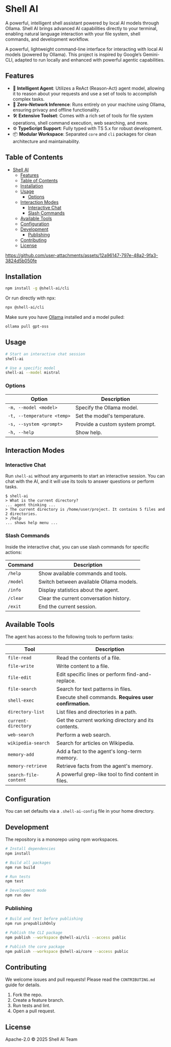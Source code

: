 # Shell AI

A powerful, intelligent shell assistant powered by local AI models through Ollama. Shell AI brings advanced AI capabilities directly to your terminal, enabling natural language interaction with your file system, shell commands, and development workflow.

A powerful, lightweight command-line interface for interacting with local AI models (powered by Ollama). This project is inspired by Google’s Gemini-CLI, adapted to run locally and enhanced with powerful agentic capabilities.

## Features
- 🧠 **Intelligent Agent**: Utilizes a ReAct (Reason-Act) agent model, allowing it to reason about your requests and use a set of tools to accomplish complex tasks.
- 🎯 **Zero-Network Inference**: Runs entirely on your machine using Ollama, ensuring privacy and offline functionality.
- 🛠️ **Extensive Toolset**: Comes with a rich set of tools for file system operations, shell command execution, web searching, and more.
- ⚙️ **TypeScript Support**: Fully typed with TS 5.x for robust development.
- 📦 **Modular Workspace**: Separated `core` and `cli` packages for clean architecture and maintainability.

## Table of Contents
- [Shell AI](#shell-ai)
  - [Features](#features)
  - [Table of Contents](#table-of-contents)
  - [Installation](#installation)
  - [Usage](#usage)
    - [Options](#options)
  - [Interaction Modes](#interaction-modes)
    - [Interactive Chat](#interactive-chat)
    - [Slash Commands](#slash-commands)
  - [Available Tools](#available-tools)
  - [Configuration](#configuration)
  - [Development](#development)
    - [Publishing](#publishing)
  - [Contributing](#contributing)
  - [License](#license)

https://github.com/user-attachments/assets/12a96147-797e-48a2-9fa3-3824d5b050fe

## Installation
```bash
npm install -g @shell-ai/cli
```
Or run directly with npx:
```bash
npx @shell-ai/cli
```

Make sure you have [Ollama](https://ollama.ai/) installed and a model pulled:
```bash
ollama pull gpt-oss
```

## Usage
```bash
# Start an interactive chat session
shell-ai

# Use a specific model
shell-ai --model mistral
```

### Options
| Option | Description |
|--------|-------------|
| `-m, --model <model>` | Specify the Ollama model. |
| `-t, --temperature <temp>` | Set the model's temperature. |
| `-s, --system <prompt>` | Provide a custom system prompt. |
| `-h, --help` | Show help. |

## Interaction Modes

### Interactive Chat
Run `shell-ai` without any arguments to start an interactive session. You can chat with the AI, and it will use its tools to answer questions or perform tasks.

```
$ shell-ai
> What is the current directory?
... agent thinking ...
> The current directory is /home/user/project. It contains 5 files and 2 directories.
> /help
... shows help menu ...
```

### Slash Commands
Inside the interactive chat, you can use slash commands for specific actions:

| Command | Description |
|---|---|
| `/help` | Show available commands and tools. |
| `/model` | Switch between available Ollama models. |
| `/info` | Display statistics about the agent. |
| `/clear` | Clear the current conversation history. |
| `/exit` | End the current session. |


## Available Tools
The agent has access to the following tools to perform tasks:

| Tool | Description |
|---|---|
| `file-read` | Read the contents of a file. |
| `file-write` | Write content to a file. |
| `file-edit` | Edit specific lines or perform find-and-replace. |
| `file-search` | Search for text patterns in files. |
| `shell-exec` | Execute shell commands. **Requires user confirmation.** |
| `directory-list` | List files and directories in a path. |
| `current-directory` | Get the current working directory and its contents. |
| `web-search` | Perform a web search. |
| `wikipedia-search` | Search for articles on Wikipedia. |
| `memory-add` | Add a fact to the agent's long-term memory. |
| `memory-retrieve` | Retrieve facts from the agent's memory. |
| `search-file-content` | A powerful grep-like tool to find content in files. |

## Configuration
You can set defaults via a `.shell-ai-config` file in your home directory.

## Development
The repository is a monorepo using npm workspaces.

```bash
# Install dependencies
npm install

# Build all packages
npm run build

# Run tests
npm test

# Development mode
npm run dev
```

### Publishing
```bash
# Build and test before publishing
npm run prepublishOnly

# Publish the CLI package
npm publish --workspace @shell-ai/cli --access public

# Publish the core package
npm publish --workspace @shell-ai/core --access public
```

## Contributing
We welcome issues and pull requests! Please read the `CONTRIBUTING.md` guide for details.

1. Fork the repo.
2. Create a feature branch.
3. Run tests and lint.
4. Open a pull request.

## License
Apache-2.0 © 2025 Shell AI Team
